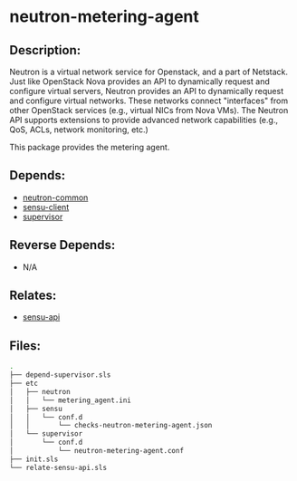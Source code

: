# neutron-metering-agent

## Description:

Neutron is a virtual network service for Openstack, and a part of Netstack. Just like OpenStack Nova provides an API to dynamically request and configure virtual servers, Neutron provides an API to dynamically request and configure virtual networks. These networks connect "interfaces" from other OpenStack services (e.g., virtual NICs from Nova VMs). The Neutron API supports extensions to provide advanced network capabilities (e.g., QoS, ACLs, network monitoring, etc.)

This package provides the metering agent.

## Depends:

  -  [neutron-common](/salt/neutron-common)
  -  [sensu-client](/salt/sensu-client)
  -  [supervisor](/salt/supervisor)

## Reverse Depends:

  -  N/A

## Relates:

  -  [sensu-api](/salt/sensu-api)

## Files:

```bash
.
├── depend-supervisor.sls
├── etc
│   ├── neutron
│   │   └── metering_agent.ini
│   ├── sensu
│   │   └── conf.d
│   │       └── checks-neutron-metering-agent.json
│   └── supervisor
│       └── conf.d
│           └── neutron-metering-agent.conf
├── init.sls
└── relate-sensu-api.sls
```
